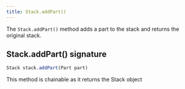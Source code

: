 ```yaml
---
title: Stack.addPart()
---
```


The `Stack.addPart()` method adds a part to the stack and returns the
original stack.

## Stack.addPart() signature

```js
Stack stack.addPart(Part part)
```

<Note>This method is chainable as it returns the Stack object</Note>
